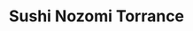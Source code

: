 ---
layout: place
title: "Sushi Nozomi Torrance"
permalink: /california/torrance/sushi-nozomi-torrance.html
stateAbbr: CA
stateName: California
cityName: Torrance
seo:
  name: "Sushi Nozomi Torrance"
  type: Restaurant
  links: https://www.sushinozomi.com/
description: "Sushi Nozomi Torrance serves delicious sushi in Torrance, California. Try fresh Japanese dishes for a great dining experience. "
place_id: ChIJQ2Xiy6RK3YARf6aIM_7IuHk
photos:
  - name: >-
      places/ChIJQ2Xiy6RK3YARf6aIM_7IuHk/photos/AeeoHcJakq_-6HHkSOlU11LTGzIAmAx0WpK7aRAy9OJCUI9Qv0RsuOe9z2npUACcuQEooGVhWZICY5Y9ZDZgr7wYURF63ORkheo_cED6SNt2aNkotvjXgeeE09YX3o6-o0eVjub-NjZxg2eJwoM4YsStkALfENxfYrvXU6Tu7SP5RSmAh0mdIBZ1a0aHXPuVDcVwFmYYNqUYXK7Icc4Ik_d3P6qaxdU1DJcIlFadHBdd3vifUKiXfT-zKlKMSuUwh8lX56fBK6PJl-qgkay1PDn99X9K-75Y0BYt6LB-HMvCxGQtCBYsizIvDXQHr8ryxlMgdTwdOAtGP9k2y1HrniHoqaoawQhSYji8qLH6PFPkWdDBzd6GfiuhSl2YyIHjd7C0BSufvAv4F9JEEzCJcH16bCm5Op5jbSYC7HLuEsReg-MOSVY
    widthPx: 4800
    heightPx: 3599
    authorAttributions:
      - displayName: Wood K
        uri: https://maps.google.com/maps/contrib/100039449914725048882
        photoUri: >-
          https://lh3.googleusercontent.com/a/ACg8ocIdaJZa9iuMt170kluRM8Cu0KV4MwyEQUhXdJVxjWxGeeYRUhg=s100-p-k-no-mo
    flagContentUri: >-
      https://www.google.com/local/imagery/report/?cb_client=maps_api_places.places_api&image_key=!1e10!2sCIHM0ogKEICAgICm1Kn4sgE&hl=en-US
    googleMapsUri: >-
      https://www.google.com/maps/place//data=!3m4!1e2!3m2!1sCIHM0ogKEICAgICm1Kn4sgE!2e10!4m2!3m1!1s0x80dd4aa4cbe26543:0x79b8c8fe3388a67f
  - name: >-
      places/ChIJQ2Xiy6RK3YARf6aIM_7IuHk/photos/AeeoHcIo71kPhT6ZuVSGp8Ay1zjJxSo0ril8c7oYePOdITZ9PRvTdY0nP3Sahqip89dR9ZRWfmraqRuG35wTtkhZ0KC4TCh9erFhWL7prY7_bP7waxA_HglpiAl62SchBe7bRcax7cjYzJ12GVZSTjZ75Ee8NT8-OmKJ8P0YMsFCmeeQFvVkOPZ2GInWynW8ElbTg48l96dGHmdrVPtZqh6SXd2UB4ieXSoAWD-thk8OrsaL4vsLzSQUQXU4cxzsBBQ5ozOoD6ltpfablCjXdT1R_ofVEBgKFP0-ThtE1CwXp0BMUA
    widthPx: 3024
    heightPx: 4032
    authorAttributions:
      - displayName: 望 )Sushi Nozomi
        uri: https://maps.google.com/maps/contrib/104331494556900963558
        photoUri: >-
          https://lh3.googleusercontent.com/a-/ALV-UjUu0fp0ExBqvVrahjYWE6tHHPLrEr6OuSEe2jVrcAbH5f06Tj8=s100-p-k-no-mo
    flagContentUri: >-
      https://www.google.com/local/imagery/report/?cb_client=maps_api_places.places_api&image_key=!1e10!2sAF1QipMPP2DV60C7H2N43qKpCIfLRvvHUE2zDEg4tdj7&hl=en-US
    googleMapsUri: >-
      https://www.google.com/maps/place//data=!3m4!1e2!3m2!1sAF1QipMPP2DV60C7H2N43qKpCIfLRvvHUE2zDEg4tdj7!2e10!4m2!3m1!1s0x80dd4aa4cbe26543:0x79b8c8fe3388a67f
  - name: >-
      places/ChIJQ2Xiy6RK3YARf6aIM_7IuHk/photos/AeeoHcJenpB20raw9vGGgqiK9Uc579UxL6YNPmiu2dJYG3RhqdaHzZ5WWss1FwFMTu_cIKmA06q-mwTm5C6dUc6K_x8rDHoIA9plu6S6Ph5-G9upEEReY9_P5EvH4hDh3V5Kid1DnYpvGfYIvzCJ4AdYdWJS4WwVctXzx_FukGSzVIo1PCHoTi1RBndiz3-d5K7CnMqVmq-PHt5UVPHBWtwoj_2iQJaqmEeWPN0Oq_D5izS5Cz4Rq-mLmlLQQLsV7bBbjBSGrkORHV4P8PfjmPo7li4X2_KsHZmux--Xd-Xi1iLZkQCBIiFZBS_GI9GDH2ThVK2gUxOoVM23x5PtYQJno0i1QE3IDNCPKm007MtpmIWLQmeVoVbqxkhQP5Gxov54xEVpFQCm50wd9nca6MpEFwsHgI9zqVpDoNIU5lbDA34SDl0Q
    widthPx: 3472
    heightPx: 4624
    authorAttributions:
      - displayName: Molly Ireland
        uri: https://maps.google.com/maps/contrib/103294914182952311215
        photoUri: >-
          https://lh3.googleusercontent.com/a/ACg8ocKdGW2movUXyxwHhjPG6C2FRnN6YUsZBjDe8wZTJ6GMbimdl2zt=s100-p-k-no-mo
    flagContentUri: >-
      https://www.google.com/local/imagery/report/?cb_client=maps_api_places.places_api&image_key=!1e10!2sCIHM0ogKEICAgMCok5LRmAE&hl=en-US
    googleMapsUri: >-
      https://www.google.com/maps/place//data=!3m4!1e2!3m2!1sCIHM0ogKEICAgMCok5LRmAE!2e10!4m2!3m1!1s0x80dd4aa4cbe26543:0x79b8c8fe3388a67f
  - name: >-
      places/ChIJQ2Xiy6RK3YARf6aIM_7IuHk/photos/AeeoHcKCaLJw1xmfr3S-GS0JVZQ_vLPqmAcpeoJG2nSj6HTlqxB4-yJhMt1ZzctmPy2od1QOzkX3t35EFdcCOBMF5J22WpwKaqnbKfduRkg8JIWQ8c_sCqQSG4_n9Z2BoeNXEaz7lUrJMAjUFmrnUD__2ymaT-SyYpixR__IEeWEE1DRZA07BbzRjV6cdpMt2upPMVPsYTD_WcLp0AZetqrCQcTgi8Tv2iIwQWPtIASgnK0cANIpD4HY5IBkEVrfS7m5wfKlSFMZwJTaYqtnR8pWDL9EkCUpDc_f79L_ceMgZxA6OA
    widthPx: 3024
    heightPx: 3199
    authorAttributions:
      - displayName: 望 )Sushi Nozomi
        uri: https://maps.google.com/maps/contrib/104331494556900963558
        photoUri: >-
          https://lh3.googleusercontent.com/a-/ALV-UjUu0fp0ExBqvVrahjYWE6tHHPLrEr6OuSEe2jVrcAbH5f06Tj8=s100-p-k-no-mo
    flagContentUri: >-
      https://www.google.com/local/imagery/report/?cb_client=maps_api_places.places_api&image_key=!1e10!2sAF1QipPH3mlciXeNYQt4D7YZdcG__TK3F2urjt75-zKw&hl=en-US
    googleMapsUri: >-
      https://www.google.com/maps/place//data=!3m4!1e2!3m2!1sAF1QipPH3mlciXeNYQt4D7YZdcG__TK3F2urjt75-zKw!2e10!4m2!3m1!1s0x80dd4aa4cbe26543:0x79b8c8fe3388a67f
  - name: >-
      places/ChIJQ2Xiy6RK3YARf6aIM_7IuHk/photos/AeeoHcJ8jLQ3l_yrGuOVdDa4S86TMUoZp9reOl8oEPqj5Buw6QYtiMnL6yOdgRI9iUsf3yp6WBORWHyoKl9nVn0Hqjh0h-OrT9DcLEHH5-wpiCBtQJ9h6nu-rXlZVPY5szBvh9nPIwEtbKzmKXmO38LvtZy6_btwGupG2cd9X8E4hGW82Qe32_99E48_WXdcPCF393t1CURi6l-WVNaHk-qfAgqzgysU2f9V1KOauplZrgyi6zmLbC0edQ-mFlW2qbDMZsTnukIwjlrn_elXFlABlR70cEqQPijsA8OUhHMMpNxH9w
    widthPx: 3817
    heightPx: 2744
    authorAttributions:
      - displayName: 望 )Sushi Nozomi
        uri: https://maps.google.com/maps/contrib/104331494556900963558
        photoUri: >-
          https://lh3.googleusercontent.com/a-/ALV-UjUu0fp0ExBqvVrahjYWE6tHHPLrEr6OuSEe2jVrcAbH5f06Tj8=s100-p-k-no-mo
    flagContentUri: >-
      https://www.google.com/local/imagery/report/?cb_client=maps_api_places.places_api&image_key=!1e10!2sAF1QipNIVg54FMF1H8Cwp1aAfhNz74U28L3ibWv5U-h2&hl=en-US
    googleMapsUri: >-
      https://www.google.com/maps/place//data=!3m4!1e2!3m2!1sAF1QipNIVg54FMF1H8Cwp1aAfhNz74U28L3ibWv5U-h2!2e10!4m2!3m1!1s0x80dd4aa4cbe26543:0x79b8c8fe3388a67f
  - name: >-
      places/ChIJQ2Xiy6RK3YARf6aIM_7IuHk/photos/AeeoHcL5olh4bln92_kpYPHSuGPHwl1-LTI9rSbivyCjcGrnmMCVBfe-vjgLvG326dz_VBFYtX4O3H6ztZeTUxcaoD5jkj5nkLYuokLIydHXpG0HjGhWFHIKepz9z_ETejeuDvkBWWxNpulwzTKpboWPJ5p0eWVC8mlih6jBJ6miotTkzBK0Mq35DprmIjJOXcpCqcI2FKJW3wBTm3KW4164dnllEh920p2cXrYIzlf1pxuOrAief2MSs0aVm84HEgPE7X_ozygxKnP2VhOBJ9fqVNkEnx66NpwaGYVBBnpYkh8Q3g
    widthPx: 4800
    heightPx: 3600
    authorAttributions:
      - displayName: 望 )Sushi Nozomi
        uri: https://maps.google.com/maps/contrib/104331494556900963558
        photoUri: >-
          https://lh3.googleusercontent.com/a-/ALV-UjUu0fp0ExBqvVrahjYWE6tHHPLrEr6OuSEe2jVrcAbH5f06Tj8=s100-p-k-no-mo
    flagContentUri: >-
      https://www.google.com/local/imagery/report/?cb_client=maps_api_places.places_api&image_key=!1e10!2sAF1QipPfo9XxqBX2LgY4wcXb6N21CSuVEogotP-ru9w2&hl=en-US
    googleMapsUri: >-
      https://www.google.com/maps/place//data=!3m4!1e2!3m2!1sAF1QipPfo9XxqBX2LgY4wcXb6N21CSuVEogotP-ru9w2!2e10!4m2!3m1!1s0x80dd4aa4cbe26543:0x79b8c8fe3388a67f
  - name: >-
      places/ChIJQ2Xiy6RK3YARf6aIM_7IuHk/photos/AeeoHcIvSpn_ssmzXLxC_2is9WjgKmAfptt6xbGzhFrh4NL9ppgSljr20GS3GdW9jK0SALEzyfHDcFXtgB3eZvS5orjpSBPvpBdPKsraGEOEcEaoO7GFFSO7YVAh33I-NkmVlZhuq3hCj8eltPwrzNFPRjKiuEF2IsARX0ZesRdFt_ld14JdiCu2QV2cbzgTZS0gaUGdHYHvW0f5Irfj-sTbvqKHg_mU0_3KbIrYLkugQ5IZG0xWdk13-MWL9ZRCkWSr0ggxVbHzZd3eFjCT8BzMn9FNrQVjsTU2ZqEWuu0h2Rqf0tdRyyaTrtG7ENpRj4NR6m1Umvd969JW5wRMyiuKAgQH_awYS5Ddo0ie9QqmpKIQTuwUCq7srvaGMi9_N8iClu2DUmvhNTdWY88mKUcQ8hab8-CC8tyGGisEzYCSNqF0H2gK
    widthPx: 1280
    heightPx: 961
    authorAttributions:
      - displayName: Sunsik Chang
        uri: https://maps.google.com/maps/contrib/116225477435989142102
        photoUri: >-
          https://lh3.googleusercontent.com/a/ACg8ocKcTWxk2xLDOuLDUlg4I3R9_IViXBNXn5fGts5XIkw2IYcRew=s100-p-k-no-mo
    flagContentUri: >-
      https://www.google.com/local/imagery/report/?cb_client=maps_api_places.places_api&image_key=!1e10!2sCIHM0ogKEICAgID21qiU8QE&hl=en-US
    googleMapsUri: >-
      https://www.google.com/maps/place//data=!3m4!1e2!3m2!1sCIHM0ogKEICAgID21qiU8QE!2e10!4m2!3m1!1s0x80dd4aa4cbe26543:0x79b8c8fe3388a67f
  - name: >-
      places/ChIJQ2Xiy6RK3YARf6aIM_7IuHk/photos/AeeoHcKLS_ZbNLZ5KQX03PtxyzSh7L4zAQ1a5DjBdjfP_L19aURA5yASojpWh0KoiJwqHVCISGhfKvmhICyBWRq129GYMJxZJO7hHYHYAvp1RhuEailh8WpISbL3g9RM1_ySDJvI_fZcHriLe356mjQR4_wXF_Kv-OEEIXveDnaTPoCHg0Ieg9PSNwbnwnpd9_Rwawel3qG5eyz47CVkMfz7xXjvUQjZBFwDyYeV22s2M0gunMAiqrgGVaeNEuAsYB-V23O5EKNCO4LM9UNRosGc3RYhm869plw3ZXwh0AXz1Sf-Yg
    widthPx: 3024
    heightPx: 4032
    authorAttributions:
      - displayName: 望 )Sushi Nozomi
        uri: https://maps.google.com/maps/contrib/104331494556900963558
        photoUri: >-
          https://lh3.googleusercontent.com/a-/ALV-UjUu0fp0ExBqvVrahjYWE6tHHPLrEr6OuSEe2jVrcAbH5f06Tj8=s100-p-k-no-mo
    flagContentUri: >-
      https://www.google.com/local/imagery/report/?cb_client=maps_api_places.places_api&image_key=!1e10!2sAF1QipMiLBcycPY7LkOSIxp1WS6gwMqX7kU9Tz-zpBEA&hl=en-US
    googleMapsUri: >-
      https://www.google.com/maps/place//data=!3m4!1e2!3m2!1sAF1QipMiLBcycPY7LkOSIxp1WS6gwMqX7kU9Tz-zpBEA!2e10!4m2!3m1!1s0x80dd4aa4cbe26543:0x79b8c8fe3388a67f
  - name: >-
      places/ChIJQ2Xiy6RK3YARf6aIM_7IuHk/photos/AeeoHcI-e1WDaRXye23Fd-tNPJFuveb-JqVX-uolL1yCnpbgFB4ke855b48eKnqdeOfDXTb3wQ_W5vPZcs6_hUegbmiJW1LHOX_kiV-UVXWDWy5YipuNEJ2hTpRVZAItvDzr5_lEzXQSxkLyMA0YJT0FAoT6RoFYgVBt__ll5EYAijg_ye-2SKOqDiAHRKeT8PydJKhkx7Y9UhGbvm-X9D8WGEti3RqEvCRkpR0fHnuJn1gA7reagtyqehsitxedk7EqG3KoVX8S6kFZg1pCmLBZCvxHvOe2EZEu7xCoviJgMj4dViVMq6ZUH4BcdFMudNfhEyGVWX_NGzshsaP19R4acFvUqHqkXSkYtM5AoIu1J8NoCaQMyRRqFPox6hKHiEfDpFrIIOZgXV96jvgzlpW6WxAK216JvLRnpFvzkYB3mA9iSQ
    widthPx: 3024
    heightPx: 4032
    authorAttributions:
      - displayName: 'N'
        uri: https://maps.google.com/maps/contrib/108752601406621007985
        photoUri: >-
          https://lh3.googleusercontent.com/a-/ALV-UjUd3CPlqLKeVcDH19riIiK0WXLdPtxUOBD_8wBhmlIhW9JfMYgE=s100-p-k-no-mo
    flagContentUri: >-
      https://www.google.com/local/imagery/report/?cb_client=maps_api_places.places_api&image_key=!1e10!2sCIHM0ogKEICAgICu9sPgHA&hl=en-US
    googleMapsUri: >-
      https://www.google.com/maps/place//data=!3m4!1e2!3m2!1sCIHM0ogKEICAgICu9sPgHA!2e10!4m2!3m1!1s0x80dd4aa4cbe26543:0x79b8c8fe3388a67f
  - name: >-
      places/ChIJQ2Xiy6RK3YARf6aIM_7IuHk/photos/AeeoHcKwn25gRRxw8MdhqiVcAVxN9R4Qi7j-96bfYORaMaZFGBV7dZF3xC2kSV8FXjxt6aj20AAk2LXu9I_cgCCo9emjtSs85rxoxDO9TZNHJ7LUQjspXMccrbpmcD1Zn0Mc-EquoTOROy8mhuKKyA8M_-0agU4XOy-C8PN6BSrrwGUeVE83vYlUtlDxxFYcsFi5U2xwA_ujLShoR4q2RU7CUE5JVMeIAjK5HIya5vB7NrJAd_j6PIFYbumrd1zjZtraz6begKGtE4E-PipowjijGDiGrNjVavi3fyTS_oMZ7Uf4an9gyEGl26gQURxqO31gBWLqQpfd95dskoWwZB6yzeSZZVrsmTtROeTf8McJvrtX7F72ILzRpFZ2mifsOj0g7LABqg_W6As0-nDTCLglO6dcGz5HdpdN76nEDo9akt4ctw
    widthPx: 3024
    heightPx: 4032
    authorAttributions:
      - displayName: Matt Frank
        uri: https://maps.google.com/maps/contrib/111248494341378972226
        photoUri: >-
          https://lh3.googleusercontent.com/a-/ALV-UjWUcZrZTXDRxsK68q0k3YkGkcTihnu7ZHAvwxKFeDeQWf38uZ5h9A=s100-p-k-no-mo
    flagContentUri: >-
      https://www.google.com/local/imagery/report/?cb_client=maps_api_places.places_api&image_key=!1e10!2sCIHM0ogKEICAgID7k6aOeA&hl=en-US
    googleMapsUri: >-
      https://www.google.com/maps/place//data=!3m4!1e2!3m2!1sCIHM0ogKEICAgID7k6aOeA!2e10!4m2!3m1!1s0x80dd4aa4cbe26543:0x79b8c8fe3388a67f
address: 1757 W Carson St STE L, Torrance, CA 90501, USA
street: 1757 W Carson St STE L
city: Torrance
state: CA
zip: '90501'
country: USA
neighborhood: Old Torrance
latitude: '33.832164'
longitude: '-118.311048'
accessibility_options:
  wheelchairAccessibleParking: true
  wheelchairAccessibleEntrance: true
  wheelchairAccessibleRestroom: true
  wheelchairAccessibleSeating: true
business_status: OPERATIONAL
name: Sushi Nozomi Torrance
google_maps_links:
  directionsUri: >-
    https://www.google.com/maps/dir//''/data=!4m7!4m6!1m1!4e2!1m2!1m1!1s0x80dd4aa4cbe26543:0x79b8c8fe3388a67f!3e0
  placeUri: https://maps.google.com/?cid=8770981268415882879
  writeAReviewUri: >-
    https://www.google.com/maps/place//data=!4m3!3m2!1s0x80dd4aa4cbe26543:0x79b8c8fe3388a67f!12e1
  reviewsUri: >-
    https://www.google.com/maps/place//data=!4m4!3m3!1s0x80dd4aa4cbe26543:0x79b8c8fe3388a67f!9m1!1b1
  photosUri: >-
    https://www.google.com/maps/place//data=!4m3!3m2!1s0x80dd4aa4cbe26543:0x79b8c8fe3388a67f!10e5
primary_type: Sushi Restaurant
opening_hours:
  regular:
    - 'Monday: 11:30 AM – 2:00 PM, 5:00 – 9:30 PM'
    - 'Tuesday: 11:30 AM – 2:00 PM, 5:00 – 9:30 PM'
    - 'Wednesday: 11:30 AM – 2:00 PM, 5:00 – 9:30 PM'
    - 'Thursday: 11:30 AM – 2:00 PM, 5:00 – 9:30 PM'
    - 'Friday: 11:30 AM – 2:00 PM, 5:00 – 9:30 PM'
    - 'Saturday: 11:30 AM – 2:00 PM, 5:00 – 9:30 PM'
    - 'Sunday: 11:30 AM – 2:00 PM, 5:00 – 9:30 PM'
  current:
    - 'Monday: 11:30 AM – 2:00 PM, 5:00 – 9:30 PM'
    - 'Tuesday: 11:30 AM – 2:00 PM, 5:00 – 9:30 PM'
    - 'Wednesday: 11:30 AM – 2:00 PM, 5:00 – 9:30 PM'
    - 'Thursday: 11:30 AM – 2:00 PM, 5:00 – 9:30 PM'
    - 'Friday: 11:30 AM – 2:00 PM, 5:00 – 9:30 PM'
    - 'Saturday: 11:30 AM – 2:00 PM, 5:00 – 9:30 PM'
    - 'Sunday: 11:30 AM – 2:00 PM, 5:00 – 9:30 PM'
secondary_opening_hours:
  regular:
    weekdayDescriptions: null
    type: null
  current:
    weekdayDescriptions: null
    type: null
phone: (310) 320-5511
price_level: PRICE_LEVEL_MODERATE
price_range: null
rating: '4.5'
rating_count: 0
website: https://www.sushinozomi.com/
reviews: null
parking_options: null
payment_options: null
allow_dogs: null
curbside_pickup: null
delivery: null
dine_in: null
good_for_children: null
good_for_groups: null
good_for_sports: null
live_music: null
menu_for_children: null
outdoor_seating: null
reservable: null
restroom: null
serves_beer: null
serves_breakfast: null
serves_brunch: null
serves_cocktails: null
serves_coffee: null
serves_dinner: null
serves_dessert: null
serves_lunch: null
serves_vegetarian_food: null
serves_wine: null
takeout: null
update_category: essentials
summary: null

---